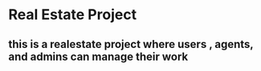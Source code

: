 # Real Estate Project

## this is a realestate project where users , agents, and admins can manage their work
